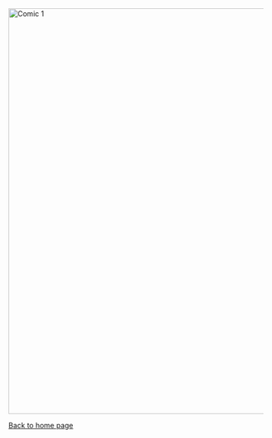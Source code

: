 <img src="https://nicolascuello.github.io/Stellar-MADE/images/comics_IT/comics_it001.jpeg" alt="Comic 1" width="800"/>

[Back to home page](https://nicolascuello.github.io/Stellar-MADE/)